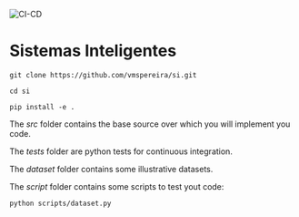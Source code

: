 ![CI-CD](https://github.com/julianapereira99/SIB/actions/workflows/main.yaml/badge.svg)

# Sistemas Inteligentes





`git clone https://github.com/vmspereira/si.git`

`cd si`

`pip install -e .`



The *src* folder contains the base source over which you will implement you code.

The *tests* folder are python tests for continuous integration.

The *dataset* folder contains some illustrative datasets.

The *script* folder contains some scripts to test yout code:

`python scripts/dataset.py`